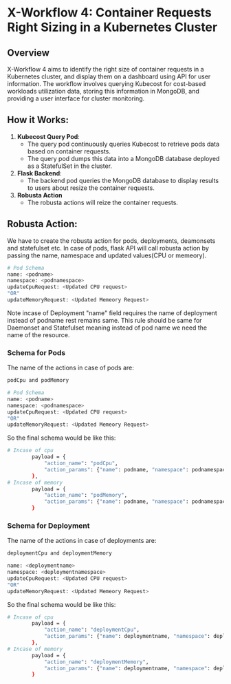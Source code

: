 
# X-Workflow 4: Container Requests Right Sizing in a Kubernetes Cluster

## Overview

X-Workflow 4 aims to identify the right size of container requests in a Kubernetes cluster, and display them on a dashboard using API for user information. The workflow involves querying Kubecost for cost-based workloads utilization data, storing this information in MongoDB, and providing a user interface for cluster monitoring.



## How it Works:

1. **Kubecost Query Pod**:
   - The query pod continuously queries Kubecost to retrieve pods data based on container requests.
   - The query pod dumps this data into a MongoDB database deployed as a StatefulSet in the cluster.
2. **Flask Backend**:
   - The backend pod queries the MongoDB database to display results to users about resize the container requests.
3. **Robusta Action**
   - The robusta actions will reize the container requests.

## Robusta Action:
We have to create the robusta action for pods, deployments, deamonsets and statefulset etc.
In case of pods, flask API will call robusta action by passing the name, namespace and updated values(CPU or memeory).
```bash
# Pod Schema
name: <podname>
namespace: <podnamespace>
updateCpuRequest: <Updated CPU request> 
"OR"  
updateMemoryRequest: <Updated Memeory Request>
```
Note incase of Deployment "name" field requires the name of deployment instead of podname rest remains same. This rule should be same for Daemonset and Statefulset meaning instead of pod name we need the name of the resource.

### Schema for Pods
The name of the actions in case of pods are:
```bash
podCpu and podMemory
```
```bash
# Pod Schema
name: <podname>
namespace: <podnamespace>
updateCpuRequest: <Updated CPU request> 
"OR"  
updateMemoryRequest: <Updated Memeory Request>
```
So the final schema would be like this:
```bash
# Incase of cpu
        payload = {
            "action_name": "podCpu",
            "action_params": {"name": podname, "namespace": podnamespace,"updateCpuRequest":cpuRequests}
        },
# Incase of memory
        payload = {
            "action_name": "podMemory",
            "action_params": {"name": podname, "namespace": podnamespace,"updateMemoryRequest":cpuRequests}
        }
```
### Schema for Deployment 
The name of the actions in case of deployments are:
```bash
deploymentCpu and deploymentMemory
```
```bash
name: <deploymentname>
namespace: <deploymentnamespace>
updateCpuRequest: <Updated CPU request> 
"OR"  
updateMemoryRequest: <Updated Memeory Request>
```
So the final schema would be like this:
```bash
# Incase of cpu
        payload = {
            "action_name": "deploymentCpu",
            "action_params": {"name": deploymentname, "namespace": deploymentnamespace,"updateCpuRequest":cpuRequests}
        },
# Incase of memory
        payload = {
            "action_name": "deploymentMemory",
            "action_params": {"name": deploymentname, "namespace": deploymentnamespace, "updateMemoryRequest":cpuRequests}
        }
```